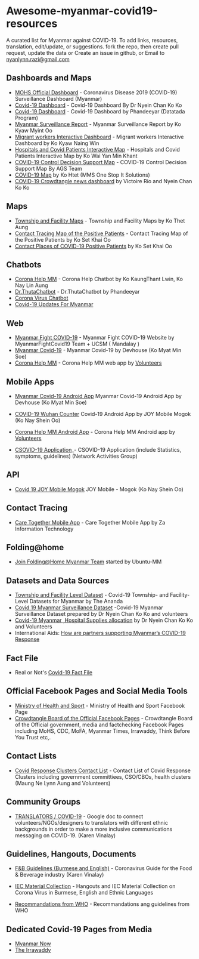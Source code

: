 # Awesome-myanmar-covid19-resources
A curated list for Myanmar against COVID-19.
To add links, resources, translation, edit/update, or suggestions.
fork the repo, then create pull request, update the data or
Create an issue in github, or
Email to nyanlynn.razi@gmail.com

## Dashboards and Maps
- [MOHS Official Dashboard](https://doph.maps.arcgis.com/apps/opsdashboard/index.html#/f8fb4ccc3d2d42c7ab0590dbb3fc26b8) - Coronavirus Disease 2019 (COVID-19) Surveillance Dashboard (Myanmar)
- [Covid-19 Dashboard](https://bit.ly/covidmyanmar) - Covid-19 Dashboard By Dr Nyein Chan Ko Ko
- [Covid-19 Dashboard](https://www.myanmardatatada.com/covid-19-dashboard.html) - Covid-19 Dashboard by Phandeeyar (Datatada Program)
- [Myanmar Surveillance Report](https://datastudio.google.com/u/0/reporting/01f1eab4-e77b-4742-93e8-fe5d334319ac/page/SenHB) - Myanmar Surveillance Report by Ko Kyaw Myint Oo
- [Migrant workers Interactive Dashboard](https://public.tableau.com/profile/myanmar.geoinfomatic.society#!/vizhome/MigrantWorkersbyTownship/MainDashboard) - Migrant workers Interactive Dashboard by Ko Kyaw Naing Win
- [Hospitals and Covid Patients Interactive Map](https://biglink.to/CV19InterMAP) - Hospitals and Covid Patients Interactive Map by Ko Wai Yan Min Khant
- [COVID-19 Control Decision Support Map](https://arcg.is/uDbuC?fbclid=IwAR3Htasi0zUraCM_XcplrmSSoETmD2PCefFz1Xkde7Hz6OQ1-orRUpzJL7g) - COVID-19 Control Decision Support Map By AGS Team
- [COVID-19 Map](https://covid.mms-it.com/) by Ko Htet (MMS One Stop It Solutions)
- [COVID-19 Crowdtangle news dashboard](https://apps.crowdtangle.com/myanmarcovid19/boards/myanmarcovid-19?fbclid=IwAR1pVPeyBtqVW5p2DWAXR8mSgt00Dj_9uiDTX7hsO6cnMY89--GXdBrkdPo) by Victoire Rio and Nyein Chan Ko Ko

## Maps
- [Township and Facility Maps](https://bit.ly/2Jlunhk) - Township and Facility Maps by Ko Thet Aung
- [Contact Tracing Map of the Positive Patients](https://bit.ly/3dxWUhE) - Contact Tracing Map of the Positive Patients by Ko Set Khai Oo
- [Contact Places of COVID-19 Positive Patients](https://setkhaing.carto.com/builder/7df8a2d8-52d3-4d27-a1c2-5f1bea2fbe31/embed) by Ko Set Khai Oo

## Chatbots
- [Corona Help MM](https://www.messenger.com/t/CoronaHelpMM) - Corona Help Chatbot by Ko KaungThant Lwin, Ko Nay Lin Aung
- [Dr.ThutaChatbot](https://www.facebook.com/Dr.ThutaChatbot/) - Dr.ThutaChatbot by Phandeeyar
- [Corona Virus Chatbot](m.me/coronavirusalice)
- [Covid-19 Updates For Myanmar](m.me/covid19updatesmm)

## Web
- [Myanmar Fight COVID-19](https://myanmarfightcovid19.com/) - Myanmar Fight COVID-19 Website by MyanmarFightCovid19 Team + UCSM ( Mandalay )
- [Myanmar Covid-19](https://covid.devhouse.asia/) - Myanmar Covid-19 by Devhouse (Ko Myat Min Soe)
- [Corona Help MM](https://coronahelpmm.org/) - Corona Help MM web app by [Volunteers](https://coronahelpmm.org/about)
## Mobile Apps

- [Myanmar Covid-19 Android App](https://devhouse.asia/covid19.apk) Myanmar Covid-19 Android App by Devhouse (Ko Myat Min Soe)

- [COVID-19 Wuhan Counter](https://covid19.joymogok.com/apk/covidmm.apk) 
Covid-19 Android App by JOY Mobile Mogok (Ko Nay Shein Oo)

- [Corona Help MM Android App](https://coronahelpmm.org/app/CoronaHelpMM.apk) - Corona Help MM Android app by [Volunteers](https://coronahelpmm.org/about)

- [CSOVID-19 Application](http://www.nagmis.com/csovid19/apk/csovid19.apk)_- CSOVID-19 Application (include Statistics, symptoms, guidelines) (Network Activities Group) 
## API

- [Covid 19 JOY Mobile Mogok](https://covid19.joymogok.com/) JOY Mobile - Mogok (Ko Nay Shein Oo)

## Contact Tracing
- [Care Together Mobile App](https://www.facebook.com/CareTogetherMyanmar/) - Care Together Mobile App by Za Information Technology

## Folding@home
- [Join Folding@Home Myanmar Team](https://stats.foldingathome.org/team/250150) started by Ubuntu-MM

## Datasets and Data Sources
- [Township and Facility Level Dataset](https://github.com/theananda/myanmar-covid19-data) - Covid-19 Township- and Facility-Level Datasets for Myanmar by The Ananda
- [Covid 19 Myanmar Surveillance Dataset](https://docs.google.com/spreadsheets/d/1-Csmn_rXTQvnkJR8tnFkQEyKBnhq8fz-YxyHidhONiI/edit#gid=0) -Covid-19 Myanmar Surveillance Dataset prepared by Dr Nyein Chan Ko Ko and volunteers 
- [Covid-19 Myanmar ,Hospital Supplies allocation](https://docs.google.com/spreadsheets/d/1Ue2LUm8NfO0IgRxifabOtYH_9FfzpEFZ5i14cXUUTAE/edit?usp=drive_web&ouid=105998359122323375339) 
by Dr Nyein Chan Ko Ko and Volunteers
- International Aids: [How are partners supporting Myanmar’s COVID-19 Response](https://medium.com/@leighmitchell/how-are-partners-supporting-myanmars-covid-19-response-cda866b6c74)

## Fact File
- Real or Not's [Covid-19 Fact File](https://www.realornotmm.info/2020/01/27/coronavirus_covid-19_fact-file/)

## Official Facebook Pages and Social Media Tools
- [Ministry of Health and Sport](https://www.facebook.com/MinistryOfHealthAndSportsMyanmar/) - Ministry of Health and Sport Facebook Page
- [Crowdtangle Board of the Official Facebook Pages](https://apps.crowdtangle.com/myanmarcovid19/boards/myanmarcovid-19) - Crowdtangle Board of the Official government, media and factchecking Facebook Pages including MoHS, CDC, MoFA, Myanmar Times, Irrawaddy, Think Before You Trust etc,.
## Contact Lists
- [Covid Response Clusters Contact List](https://docs.google.com/spreadsheets/d/1UmXfnox_8M11QBIKuReZlKnN1ppI9bWsYc1RLXNM7jg/edit#gid=698450723) - Contact List of Covid Response Clusters including government committiees, CSO/CBOs, health clusters (Maung Ne Lynn Aung and Volunteers)

## Community Groups
- [TRANSLATORS / COVID-19](https://docs.google.com/document/d/1XXlmZD07pxx31Xy8HI6AYBYxL_-vdCckoXO-NoX92u8/edit) - Google doc to connect volunteers/NGOs/designers to translators with different ethnic backgrounds in order to make a more inclusive communications messaging on COVID-19. (Karen Vinalay)

## Guidelines, Hangouts, Documents
- [F&B Guidelines (Burmese and English)](https://docs.google.com/document/d/1dVjGP6gIqyiE9nAA0Og9HCm7VVr6VUtzCGGE7JPcyJQ) - Coronavirus Guide for the Food & Beverage industry (Karen Vinalay)

- [IEC Material Collection](https://drive.google.com/drive/u/0/folders/18wmEM8UKakXYIPv5xAEjV8LH_H80hNJG) - Hangouts and IEC Material Collection on Corona Virus in Burmese, English and Ethnic Languages 

- [Recommandations from WHO](https://talenthouse-res.cloudinary.com/image/upload/v1/invites/x1ukvopj6jspstj93pvi) - Recommandations ang guidelines from WHO

## Dedicated Covid-19 Pages from Media
- [Myanmar Now](https://myanmar-now.org/mm/covid-19)
- [The Irrawaddy](https://burma.irrawaddy.com/tag/%e1%80%80%e1%80%ad%e1%80%af%e1%80%9b%e1%80%ad%e1%80%af%e1%80%94%e1%80%ac%e1%80%97%e1%80%ad%e1%80%af%e1%80%84%e1%80%ba%e1%80%b8%e1%80%9b%e1%80%95%e1%80%ba%e1%80%85%e1%80%ba)
